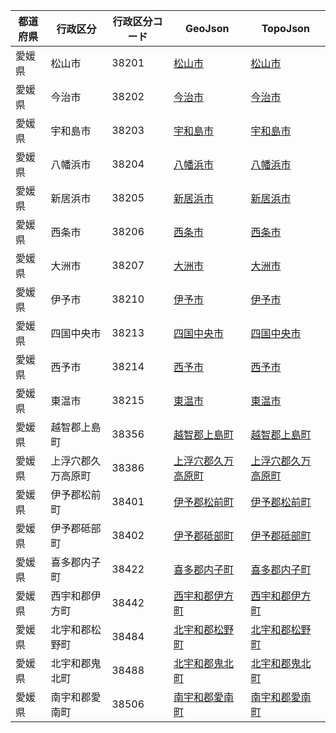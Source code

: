 | 都道府県 | 行政区分 | 行政区分コード | GeoJson | TopoJson |
|-----------|--------- |--------------|------|------|
| 愛媛県 | 松山市 | 38201 | [松山市](/geojson/cities/38/38201.json) | [松山市](/topojson/cities/38/38201.topojson) |
| 愛媛県 | 今治市 | 38202 | [今治市](/geojson/cities/38/38202.json) | [今治市](/topojson/cities/38/38202.topojson) |
| 愛媛県 | 宇和島市 | 38203 | [宇和島市](/geojson/cities/38/38203.json) | [宇和島市](/topojson/cities/38/38203.topojson) |
| 愛媛県 | 八幡浜市 | 38204 | [八幡浜市](/geojson/cities/38/38204.json) | [八幡浜市](/topojson/cities/38/38204.topojson) |
| 愛媛県 | 新居浜市 | 38205 | [新居浜市](/geojson/cities/38/38205.json) | [新居浜市](/topojson/cities/38/38205.topojson) |
| 愛媛県 | 西条市 | 38206 | [西条市](/geojson/cities/38/38206.json) | [西条市](/topojson/cities/38/38206.topojson) |
| 愛媛県 | 大洲市 | 38207 | [大洲市](/geojson/cities/38/38207.json) | [大洲市](/topojson/cities/38/38207.topojson) |
| 愛媛県 | 伊予市 | 38210 | [伊予市](/geojson/cities/38/38210.json) | [伊予市](/topojson/cities/38/38210.topojson) |
| 愛媛県 | 四国中央市 | 38213 | [四国中央市](/geojson/cities/38/38213.json) | [四国中央市](/topojson/cities/38/38213.topojson) |
| 愛媛県 | 西予市 | 38214 | [西予市](/geojson/cities/38/38214.json) | [西予市](/topojson/cities/38/38214.topojson) |
| 愛媛県 | 東温市 | 38215 | [東温市](/geojson/cities/38/38215.json) | [東温市](/topojson/cities/38/38215.topojson) |
| 愛媛県 | 越智郡上島町 | 38356 | [越智郡上島町](/geojson/cities/38/38356.json) | [越智郡上島町](/topojson/cities/38/38356.topojson) |
| 愛媛県 | 上浮穴郡久万高原町 | 38386 | [上浮穴郡久万高原町](/geojson/cities/38/38386.json) | [上浮穴郡久万高原町](/topojson/cities/38/38386.topojson) |
| 愛媛県 | 伊予郡松前町 | 38401 | [伊予郡松前町](/geojson/cities/38/38401.json) | [伊予郡松前町](/topojson/cities/38/38401.topojson) |
| 愛媛県 | 伊予郡砥部町 | 38402 | [伊予郡砥部町](/geojson/cities/38/38402.json) | [伊予郡砥部町](/topojson/cities/38/38402.topojson) |
| 愛媛県 | 喜多郡内子町 | 38422 | [喜多郡内子町](/geojson/cities/38/38422.json) | [喜多郡内子町](/topojson/cities/38/38422.topojson) |
| 愛媛県 | 西宇和郡伊方町 | 38442 | [西宇和郡伊方町](/geojson/cities/38/38442.json) | [西宇和郡伊方町](/topojson/cities/38/38442.topojson) |
| 愛媛県 | 北宇和郡松野町 | 38484 | [北宇和郡松野町](/geojson/cities/38/38484.json) | [北宇和郡松野町](/topojson/cities/38/38484.topojson) |
| 愛媛県 | 北宇和郡鬼北町 | 38488 | [北宇和郡鬼北町](/geojson/cities/38/38488.json) | [北宇和郡鬼北町](/topojson/cities/38/38488.topojson) |
| 愛媛県 | 南宇和郡愛南町 | 38506 | [南宇和郡愛南町](/geojson/cities/38/38506.json) | [南宇和郡愛南町](/topojson/cities/38/38506.topojson) |
